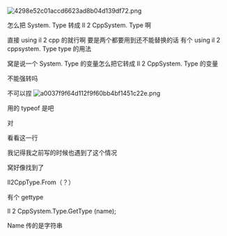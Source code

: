 ![4298e52c01accd6623ad8b04d139df72.png](https://picgo18719498306.oss-cn-guangzhou.aliyuncs.com/4298e52c01accd6623ad8b04d139df72.png)

怎么把 System. Type 转成 Il 2 CppSystem. Type 啊

直接 using il 2 cpp 的就行啊
要是两个都要用到还不能替换的话
有个 using il 2 cppsystem. Type type 的用法

窝是说一个 System. Type 的变量怎么把它转成 Il 2 CppSystem. Type 的变量

不能强转吗

不可以捏
![a0037f9f64d112f9f60bb4bf1451c22e.png](https://picgo18719498306.oss-cn-guangzhou.aliyuncs.com/a0037f9f64d112f9f60bb4bf1451c22e.png)

用的 typeof 是吧

对

看看这一行

我记得我之前写的时候也遇到了这个情况

窝好像找到了

Il2CppType.From（？）

有个 gettype

Il 2 CppSystem.Type.GetType (name);

Name 传的是字符串

